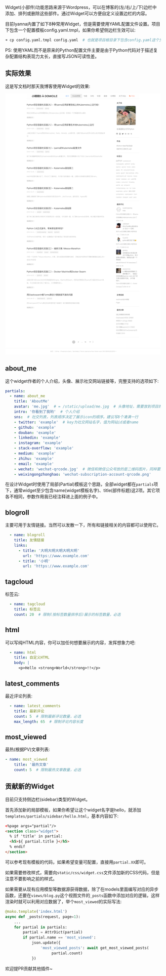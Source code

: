 Widget(小部件)功能思路来源于Wordpress，可以在博客的(左/右/上/下)边栏中添加、排列或删除这些部件。通过Widget可以方便自定义设置边栏的内容。

目前lyanna内置了如下8种常用Widget，但是需要使用YAML配置文件设置。项目下包含一个配置模板config.yaml.tmpl，如果你希望侧边栏生效可以:

```bash
➜ cp config.yaml.tmpl config.yaml  # 也就是项目根目录下包含config.yaml这个文件
```

PS: 使用YAML而不是原来的Python配置文件主要是由于Python代码对于描述复杂配置结构表现力太长，直接写JSON可读性差。

## 实际效果

这是写文档时那天我博客使用Widget的效果:

![](widget.png)

## about_me

这个widget作者的个人介绍，头像、展示社交网站链接等，完整支持的选项如下:

```yaml
partials:
  - name: about_me
    title: 'AboutMe'
    avatar: 'me.jpg'  # = /static/upload/me.jpg  # 头像地址，需要放到项目的static/upload目录下
    intro: '你看到了我哟'  # 个人介绍
    sns:  # 社交列表，列表顺序决定了展示icon的顺序。建议写8个凑满一行
    - twitter: 'example'  # key为社交网站名字，值为网站id或者name
    - github: 'example'
    - douban: 'example'
    - linkedin: 'example'
    - instagram: 'example'
    - stack-overflow: 'example'
    - medium: 'example'
    - zhihu: 'example'
    - email: 'example'
    - wechat: 'wechat-qrcode.jpg'  # 微信和微信公众号放的是二维码图片，同样要放在项目的static/upload目录下
    - weixingongzhonghao: 'wechat-subscription-account-qrcode.png'
```

在设计Widget时使用了局部(Partial)模板这个思路，全部widget都在`partials`项下，通常widget至少包含name(widget模板名字)、title(部件标题)这2项。其它项各不相同，参数作用我已经注释进上面的例子中。

## blogroll

主要可用于友情链接。当然可以发散一下，所有和链接相关的内容都可以使用它。

```yaml
  - name: blogroll
    title: 友情链接
    links:
      - title: '大明大明大明大明大明'
        url: 'https://www.example.com'
      - title: '小明'
        url: 'https://www.example.com'
```

## tagcloud

标签云:

```yaml
  - name: tagcloud
    title: 标签云
    count: 20  # 限制(按标签数量排序后)展示的标签数量，必选
```

## html

可以写纯HTML内容，你可以加任何想要展示的内容，发挥想象力吧:

```yaml
  - name: html
    title: 自定义HTML
    body: |
      <p>Hello <strong>World</strong>!!</p>
```

## latest_comments

最近评论列表:

```yaml
  - name: latest_comments
    title: 最新评论
    count: 5  # 限制最新评论数量，必选
    max_length: 65  # 限制评论内容长度
```

## most_viewed

最热(根据PV)文章列表:

```yaml
- name: most_viewed
    title: '最热文章'
    count: 5  # 限制最热文章数量，必选
```

## 贡献新的Widget

目前只支持侧边栏(sidebar)类型的Widget。

首先添加新的局部模板，如果你希望让这个widget名字是hello，就添加`templates/partials/sidebar/hello.html`，基本内容如下:

```html
<%page args="partial"/>
<section class="widget">
  % if 'title' in partial:
  <h5>${ partial.title }</h5>
  % endif
</section>
```

可以参考现有模板的代码，如果希望变量可配置，直接用`partial.XX`即可。

如果需要修改样式，需要向`static/css/widget.css`文件添加新的CSS代码，但是注意不要影响之前的样式。

如果需要从现有应用模型等数据源获得数据，除了在models里面编写对应的异步函数，还要在`views/blog.py`这个视图文件的`_posts`函数中添加对应的逻辑，这样渲染时就可以利用对应数据了，举个`most_viewed`的实际写法:

```python
@mako.template('index.html')
async def _posts(request, page=1):
    ...
    for partial in partials:
        partial = AttrDict(partial)
        if partial.name == 'most_viewed':
            json.update({
                'most_viewed_posts': await get_most_viewed_posts(
                     partial.count)
            })
```

欢迎提PR贡献其他插件~
